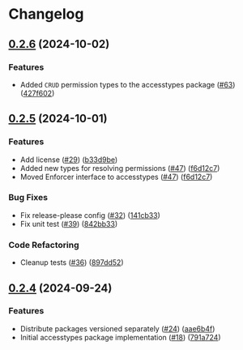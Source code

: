 # Changelog

## [0.2.6](https://github.com/cccteam/ccc/compare/accesstypes/v0.2.5...accesstypes/v0.2.6) (2024-10-02)


### Features

* Added `CRUD` permission types to the accesstypes package ([#63](https://github.com/cccteam/ccc/issues/63)) ([427f602](https://github.com/cccteam/ccc/commit/427f602feef542231a847739efcdcf01f6823df3))

## [0.2.5](https://github.com/cccteam/ccc/compare/accesstypes/v0.2.4...accesstypes/v0.2.5) (2024-10-01)


### Features

* Add license ([#29](https://github.com/cccteam/ccc/issues/29)) ([b33d9be](https://github.com/cccteam/ccc/commit/b33d9be39ed471bf2b8cb6cace9f65fbc432c812))
* Added new types for resolving permissions ([#47](https://github.com/cccteam/ccc/issues/47)) ([f6d12c7](https://github.com/cccteam/ccc/commit/f6d12c74f7547855a6aeaec3b6f38a6549c3ad54))
* Moved Enforcer interface to accesstypes ([#47](https://github.com/cccteam/ccc/issues/47)) ([f6d12c7](https://github.com/cccteam/ccc/commit/f6d12c74f7547855a6aeaec3b6f38a6549c3ad54))


### Bug Fixes

* Fix release-please config ([#32](https://github.com/cccteam/ccc/issues/32)) ([141cb33](https://github.com/cccteam/ccc/commit/141cb33d307e4190063ffe99ead84bdd0ca0298f))
* Fix unit test ([#39](https://github.com/cccteam/ccc/issues/39)) ([842bb33](https://github.com/cccteam/ccc/commit/842bb331cc3ea26d679e53e9423264741a26a153))


### Code Refactoring

* Cleanup tests ([#36](https://github.com/cccteam/ccc/issues/36)) ([897dd52](https://github.com/cccteam/ccc/commit/897dd52ac68f95fe1db8f5392a559db0937261c7))

## [0.2.4](https://github.com/cccteam/ccc/compare/accesstypes-v0.2.3...accesstypes-v0.2.4) (2024-09-24)


### Features

* Distribute packages versioned separately ([#24](https://github.com/cccteam/ccc/issues/24)) ([aae6b4f](https://github.com/cccteam/ccc/commit/aae6b4f646d7b0b8f4926180f5c90099def694ea))
* Initial accesstypes package implementation ([#18](https://github.com/cccteam/ccc/issues/18)) ([791a724](https://github.com/cccteam/ccc/commit/791a7246b73492cbf8fb98c8be97be1153d25ea5))
